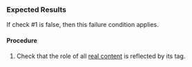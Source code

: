 ### Expected Results

If check #&#x2060;1 is false, then this failure condition applies.
#### Procedure
 1. Check that the role of all [real content](https://www.pdfa.org/glossary-of-accessibility-terminology-in-pdf/#real-content) is reflected by its tag.
